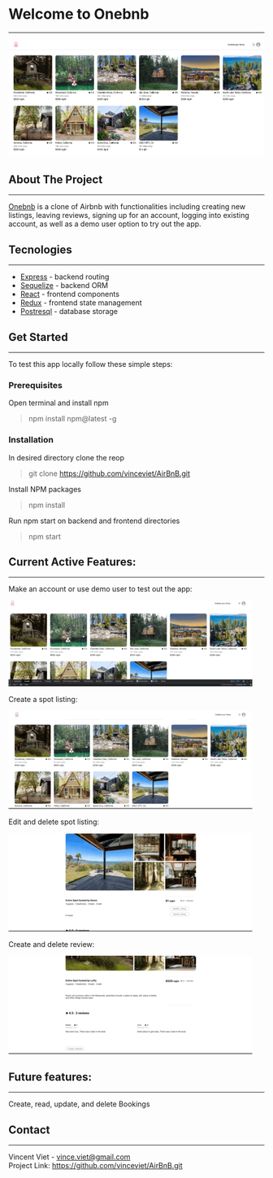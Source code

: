 # Welcome to Onebnb
---------------------------------------------------------

![onebnb-splashpage](/assets/onebnb-splashpage.png)

## About The Project
---------------------------------------------------------

[Onebnb](https://airbnb-clone-o67j.onrender.com) is a clone of Airbnb with functionalities including creating new listings, leaving reviews, signing up for an account, logging into existing account, as well as a demo user option to try out the app.

## Tecnologies
---------------------------------------------------------

- [Express](https://expressjs.com/) - backend routing
- [Sequelize](https://sequelize.org/) - backend ORM
- [React](https://reactjs.org/) - frontend components
- [Redux](https://redux.js.org/) - frontend state management
- [Postresql](https://www.postgresql.org/) - database storage

## Get Started
---------------------------------------------------------

To test this app locally follow these simple steps:

### Prerequisites
Open terminal and install npm

 > npm install npm@latest -g

### Installation

In desired directory clone the reop
> git clone https://github.com/vinceviet/AirBnB.git

Install NPM packages
> npm install

Run npm start on backend and frontend directories
> npm start

## Current Active Features:
---------------------------------------------------------
Make an account or use demo user to test out the app:

![signup](/assets/signup.gif)

Create a spot listing:

![create](/assets/create-spot.gif)

Edit and delete spot listing:

![edit/delete](/assets/edit-delete-spot.gif)

Create and delete review:

![review](/assets/reviews.gif)


## Future features:
---------------------------------------------------------

Create, read, update, and delete Bookings

## Contact
---------------------------------------------------------
Vincent Viet - vince.viet@gmail.com<br>
Project Link: https://github.com/vinceviet/AirBnB.git
